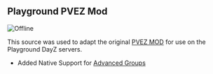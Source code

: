 ## Playground PVEZ Mod
![Offline](https://img.shields.io/badge/Version-1.18-green)

This source was used to adapt the original [PVEZ MOD](https://steamcommunity.com/sharedfiles/filedetails/?id=1878060278) for use on the Playground DayZ servers.

* Added Native Support for [Advanced Groups](https://lbmaster.de/product.php?id=4)
